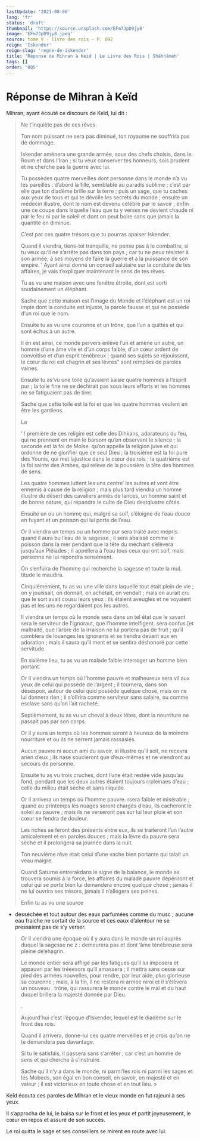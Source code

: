 ```yaml
---
lastUpdate: '2021-08-06'
lang: 'fr'
status: 'draft'
thumbnail: 'https://source.unsplash.com/EFm7JpD9jy8'
image: 'EFm7JpD9jy8.jpeg'
source: tome V - livre des rois - P. 092
reign: 'Iskender'
reign-slug: 'regne-de-iskender'
title: 'Réponse de Mihran à Keïd | Le Livre des Rois | Shâhnâmeh'
tags: []
order: '005'
---
```


<!-- LTeX: language=fr -->

# Réponse de Mihran à Keïd

Mihran, ayant écouté ce discours de Keïd, lui dit :

> Ne t’inquiète pas de ces rêves.
>
> Ton nom puissant ne sera pas diminué, ton royaume ne souffrira pas de dommage.
>
> Iskender amènera une grande armée, sous des chefs choisis, dans le Roum et dans l’Iran ; si tu veux conserver tes honneurs, sois prudent et ne cherche pas la guerre avec lui.
>
> Tu possèdes quatre merveilles dont personne dans le monde n’a vu les pareilles : d’abord la fille, semblable au paradis sublime ; c’est par elle que ton diadème brille sur la terre ; puis un sage, que tu caches aux yeux de tous et qui te dévoile les secrets du monde ; ensuite un médecin illustre, dont le nom est devenu célèbre par le savoir ; enfin une ce coupe dans laquelle l’eau que tu y verses ne devient chaude ni par le feu ni par le soleil et dont on peut boire sans que jamais la quantité en diminue.
>
> C’est par ces quatre trésors que tu pourras apaiser Iskender.
>
> Quand il viendra, tiens-toi tranquille, ne pense pas à le combattre, si tu veux qu’il ne s’arrête pas dans ton pays ; car tu ne peux résister à son armée, à ses moyens de faire la guerre et à la puissance de son empire.
’ Ayant ainsi donné un conseil salutaire sur la conduite de tes affaires, je vais t’expliquer maintenant le sens de tes rêves.
>
> Tu as vu une maison avec une fenêtre étroite, dont est sorti soudainement un éléphant.
>
> Sache que cette maison est l’image du Monde et l’éléphant est un roi impie dont la conduite est injuste, la parole fausse et qui ne possède d’un roi que le nom.
>
> Ensuite tu as vu une couronne et un trône, que l’un a quittés et qui sont échus à un autre.
>
> Il en est ainsi, ce monde pervers enlève l’un et amène un autre, un homme d’une âme vile et d’un corps faible, d’un cœur ardent de convoitise et d’un esprit ténébreux ; quand ses sujets se réjouissent, le cœur du roi est chagrin et ses lèvres" sont remplies de paroles vaines.
>
> Ensuite tu as’vu une toile qu’avaient saisie quatre hommes à l’esprit pur ; la toile fine ne se déchirait pas sous leurs efforts et les hommes ne se fatiguaient pas de tirer.
>
> Sache que cette toile est la foi et que les quatre hommes veulent en être les gardiens.
>
> La
>
> ’ !
première de ces religim est celle des Dihkans, adorateuns du feu, qui ne prennent en main le barsom qu’en observant le silence ; la seconde est la foi de Moïse. qu’on appelle la religion juive et qui ordonne de ne glorifier que ce seul Dieu ; la troisième est la foi pure des Younis, qui met lajustice dans le cœur des rois ; la quatrième est la foi sainte des Arabes, qui relève de la poussière la tête des hommes de sens.
>
> Les quatre hommes luttent les uns centre’ les autres et vont être ennemis à cause de la religion ; mais plus tard viendra un homme illustre du désert des cavaliers armés de lances, un homme saint et de bonne nature, qui répandra le culte de Dieu destqluatre côtés.
>
> Ensuite un ou un hommç
qui, malgré sa soif, s’éloigne de l’eau douce en fuyant et un poisson qui lui porte de l’eau.
>
> Or il viendra un temps ou un homme pur sera traité avec mépris quand il aura bu l’eau de la sagesse ; il sera abaissé comme le poisson dans la mer pendant que la tête du méchant s’élèvera jusqu’aux Pléiades ; il appellera à l’eau tous ceux qui ont soif, mais personne ne lui répondra sensément.
>
> On s’enfuira de l’homme qui recherche la sagesse et toute la muL titude le maudira.
>
> Cinquièmement, tu as vu une ville dans laquelle tout était plein de vie ; on y jouissait, on donnait, on achetait, on vendait ; mais on aurait cru que le sort avait cousu leurs yeux : ils étaient aveugles et ne voyaient pas et les uns ne regardaient pas les autres.
>
> Il viendra un temps où le monde sera dans un tel état que le savant sera le serviteur de l’ignoraut, que l’homme intelfigent. sera confus [et maltraité, que l’arbre de la irraison ne lui portera pas de fruit ; qu’il comblera de louanges les ignorants et se tiendra devant eux en adoration ; mais il saura qu’il ment et se sentira déshonoré par cette servitude.
>
> En sixième lieu, tu as vu un malade faible interroger un homme bien portant.
>
> Or il viendra un temps où l’homme pauvre et malheureux sera vil aux yeux de celui qui possède de l’argent ; il tournera, dans son désespoir, autour de celui quid possède quelque chose, mais on ne lui donnera rien ; il s’olïrira comme serviteur sans salaire, ou comme esclave sans qu’on l’ait racheté.
>
> Septièmement, tu as vu un cheval à deux têtes, dont la nourriture ne passait pas par son corps.
>
> Or il y aura un temps où les hommes seront à heureux de la moindre nourriture et ou ils ne serrent jamais rassasiés.
>
> Aucun pauvre ni aucun ami du savoir, si illustre qu’il soit, ne recevra arien d’eux ; ils nase soucieront que d’eux-mêmes et ne viendront au secours de personne.
>
> Ensuite tu as vu trois cruches, dont l’une était restée vide jusqu’au fond, pendant que les deux autres étaient toujours rrpleinaes d’eau ; celle du milieu était sèche et sans riiquide.
>
> Or il arrivera un temps où l’homme pauvre. rsera faible et misérable ; quand au printemps les nuages seront chargés d’eau, ils cacheront le soleil au pauvre ; mais ils ne verseront pas sur lui leur pluie et son cœur se fendra de douleur.
>
> Les riches se feront des présents entre eux, ils se traiteront l’un l’autre amicalement et en paroles douces ; mais la lèvre du pauvre sera sèche et il prolongera sa journée dans la nuit.
>
> Ton neuvième rêve était celui d’une vache bien portante qui talait un veau maigre.
>
> Quand Saturne entrerakdans le signe de la balance, le monde se trouvera soumis à la force, les affaires du malade pauvre dépériront et celui qui se porte bien lui demandera encore quelque chose ; jamais il ne lui ouvrira ses trésors, jamais il n’allégera ses peines.
>
> Enfin tu as vu une source
- desséchée et tout autour des eaux parfumées comme du musc ; aucune eau fraiche ne sortait de la source et ces eaux d’alentour ne se pressaient pas de s’y verser.
>
> Or il viendra une époque où il y aura dans le monde un roi auprès duquel la sagesse ne z : demeurera pas et dont ’âme ténébreuse sera pleine de’ehagrin.
>
> Le monde entier sera affligé par les fatigues qu’il lui imposera et appauvri par les tréeesors qu’il amassera ; il mettra sans cesse sur pied des armées nouvelles, pour rendre, par leur aide, plus glorieuse sa couronne ; mais, à la fin, il ne restera ni armée niroi et il s’élèvera un nouveau
. trône, qui rassurera le monde contre le mal et du haut duquel brillera la majesté donnée par Dieu.
>
> .
>
> Aujourd’hui c’est l’époque d’lskender, lequel est le diadème sur le front des rois.
>
> Quand il arrivera, donne-lui ces quatre merveilles et je crois qu’on ne te demandera pas davantage.
>
> Si tu le satisfais, il passera sans s’arrêter ; car c’est un homme de sens et qui cherche à s’instruire.
>
> Sache qu’il n’y a dans le monde, ni parmi’les rois ni parmi les sages et les Mobeds, son égal en bon conseil, en savoir, en majesté et en valeur ; il est victorieux en toute chose et en tout lieu. »

Keîd écouta ces paroles de Mihran et le vieux monde en fut rajeuni à ses yeux.

Il s’approcha de lui, le baisa sur le front et les yeux et partit joyeusement, le cœur en repos et assuré de son succès.

Le roi quitta le sage et ses conseillers se mirent en route avec lui.
